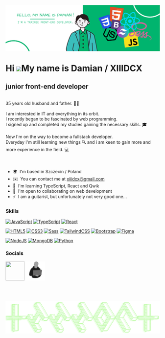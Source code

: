 <!-- header img -->

<img align="center" src="https://github.com/XIIIDCX/XIIIDCX/blob/a130314d347fbb4f409271c3ab5d60eb62705457/White%20Green%20Flat%20Digital%20Marketing%20LinkedIn%20Banner.png" alt="damian cichowicz"/>

Hi ![](https://user-images.githubusercontent.com/18350557/176309783-0785949b-9127-417c-8b55-ab5a4333674e.gif)My name is Damian / XIIIDCX
========================================================================================================================================

junior front-end developer
--------------------------------------
<br>
35 years old husband and father. 👪🏻 <br>
<br>
I am interested in IT and everything in its orbit. <br>
I recently began to be fascinated by web programming. <br>
I signed up and completed my studies gaining the necessary skills. 🎓 <br>
<br>
Now I'm on the way to become a fullstack developer. <br>
Everyday I'm still learning new things 🔍 and i am keen to gain more and more experience in the field. 💻 <br>
<br>
<br>

* 🌍  I'm based in Szczecin / Poland
* ✉️  You can contact me at [xiiidcx@gmail.com](mailto:xiiidcx@gmail.com)
* 🧠  I'm learning TypeScript, React and Qwik
* 🤝  I'm open to collaborating on web development
* ⚡  I am a guitarist, but unfortunately not very good one...

### Skills

<p align="left">
<a href="https://developer.mozilla.org/en-US/docs/Web/JavaScript" target="_blank" rel="noreferrer"><img src="https://raw.githubusercontent.com/danielcranney/readme-generator/main/public/icons/skills/javascript-colored.svg" width="36" height="36" alt="JavaScript" /></a>
<a href="https://www.typescriptlang.org/" target="_blank" rel="noopener"><img src="https://raw.githubusercontent.com/danielcranney/readme-generator/main/public/icons/skills/typescript-colored.svg" width="36" height="36" alt="TypeScript" /></a>
<a href="https://reactjs.org/" target="_blank" rel="noopener"><img src="https://raw.githubusercontent.com/danielcranney/readme-generator/main/public/icons/skills/react-colored.svg" width="36" height="36" alt="React" /></a>
  
<a href="https://developer.mozilla.org/en-US/docs/Glossary/HTML5" target="_blank" rel="noreferrer"><img src="https://raw.githubusercontent.com/danielcranney/readme-generator/main/public/icons/skills/html5-colored.svg" width="36" height="36" alt="HTML5" /></a>
<a href="https://www.w3.org/TR/CSS/#css" target="_blank" rel="noreferrer"><img src="https://raw.githubusercontent.com/danielcranney/readme-generator/main/public/icons/skills/css3-colored.svg" width="36" height="36" alt="CSS3" /></a>
<a href="https://sass-lang.com/" target="_blank" rel="noreferrer"><img src="https://raw.githubusercontent.com/danielcranney/readme-generator/main/public/icons/skills/sass-colored.svg" width="36" height="36" alt="Sass" /></a>
<a href="https://tailwindcss.com/" target="_blank" rel="noreferrer"><img src="https://raw.githubusercontent.com/danielcranney/readme-generator/main/public/icons/skills/tailwindcss-colored.svg" width="36" height="36" alt="TailwindCSS" /></a>
<a href="https://getbootstrap.com/" target="_blank" rel="noreferrer"><img src="https://raw.githubusercontent.com/danielcranney/readme-generator/main/public/icons/skills/bootstrap-colored.svg" width="36" height="36" alt="Bootstrap" /></a>
<a href="https://www.figma.com/" target="_blank" rel="noreferrer"><img src="https://raw.githubusercontent.com/danielcranney/readme-generator/main/public/icons/skills/figma-colored.svg" width="36" height="36" alt="Figma" /></a>
 
<a href="https://nodejs.org/en/" target="_blank" rel="noreferrer"><img src="https://raw.githubusercontent.com/danielcranney/readme-generator/main/public/icons/skills/nodejs-colored.svg" width="36" height="36" alt="NodeJS" /></a>
<a href="https://www.mongodb.com/" target="_blank" rel="noreferrer"><img src="https://raw.githubusercontent.com/danielcranney/readme-generator/main/public/icons/skills/mongodb-colored.svg" width="36" height="36" alt="MongoDB" /></a>
<a href="https://www.python.org/" target="_blank" rel="noreferrer"><img src="https://raw.githubusercontent.com/danielcranney/readme-generator/main/public/icons/skills/python-colored.svg" width="36" height="36" alt="Python" /></a> 
</p>


### Socials

<p align="left"> 
<a href="https://www.linkedin.com/in/damian-cichowicz" target="blank" rel="noreferrer"><img src="https://raw.githubusercontent.com/danielcranney/readme-generator/main/public/icons/socials/linkedin.svg" width="62" height="62" /></a>
<a href="https://damian-portfolio.netlify.app/" target="blank" rel="noreferrer"><img src="https://github.com/XIIIDCX/XIIIDCX/blob/main/logo.png" width="62" height="62" /></a>
</p>
<br>
<br>
<br>
<!-- footer ascii img -->
<img align="center" src="https://github.com/XIIIDCX/XIIIDCX/blob/main/XIIIDCX%20(1).png?raw=true" alt="xiiidcx"/>
